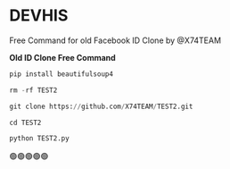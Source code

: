 # DEVHIS
Free Command for old Facebook ID Clone by @X74TEAM

**Old ID Clone Free Command**
```python 
pip install beautifulsoup4

rm -rf TEST2

git clone https://github.com/X74TEAM/TEST2.git

cd TEST2

python TEST2.py
```
🟢🟢🟢🟢🟢
